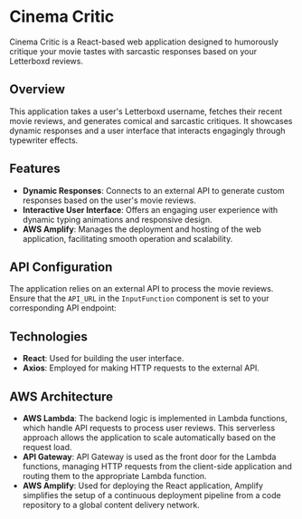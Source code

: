 # Cinema Critic

Cinema Critic is a React-based web application designed to humorously critique your movie tastes with sarcastic responses based on your Letterboxd reviews.

## Overview

This application takes a user's Letterboxd username, fetches their recent movie reviews, and generates comical and sarcastic critiques. It showcases dynamic responses and a user interface that interacts engagingly through typewriter effects.

## Features

- **Dynamic Responses**: Connects to an external API to generate custom responses based on the user's movie reviews.
- **Interactive User Interface**: Offers an engaging user experience with dynamic typing animations and responsive design.
- **AWS Amplify**: Manages the deployment and hosting of the web application, facilitating smooth operation and scalability.

## API Configuration

The application relies on an external API to process the movie reviews. Ensure that the `API_URL` in the `InputFunction` component is set to your corresponding API endpoint:

## Technologies
- **React**: Used for building the user interface.
- **Axios**: Employed for making HTTP requests to the external API.

## AWS Architecture

- **AWS Lambda**: The backend logic is implemented in Lambda functions, which handle API requests to process user reviews. This serverless approach allows the application to scale automatically based on the request load.
- **API Gateway**: API Gateway is used as the front door for the Lambda functions, managing HTTP requests from the client-side application and routing them to the appropriate Lambda function.
- **AWS Amplify**: Used for deploying the React application, Amplify simplifies the setup of a continuous deployment pipeline from a code repository to a global content delivery network.
